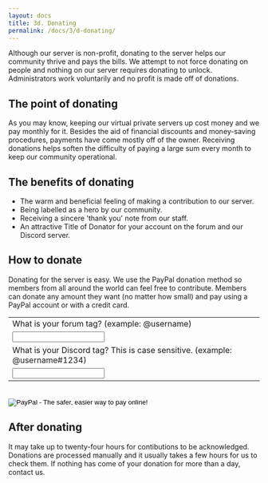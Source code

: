```yaml
---
layout: docs
title: 3d. Donating
permalink: /docs/3/d-donating/
---
```

Although our server is non-profit, donating to the server helps our community thrive and pays the bills.
We attempt to not force donating on people and nothing on our server requires donating to unlock.
Administrators work voluntarily and no profit is made off of donations.

## The point of donating
As you may know, keeping our virtual private servers up cost money and we pay monthly for it.
Besides the aid of financial discounts and money-saving procedures, payments have come mostly off of the owner.
Receiving donations helps soften the difficulty of paying a large sum every month to keep our community operational.

## The benefits of donating
* The warm and beneficial feeling of making a contribution to our server.
* Being labelled as a hero by our community.
* Receiving a sincere 'thank you' note from our staff.
* An attractive Title of Donator for your account on the forum and our Discord server.

## How to donate
Donating for the server is easy.
We use the PayPal donation method so members from all around the world can feel free to contribute.
Members can donate any amount they want (no matter how small) and pay using a PayPal account or with a credit card.
<br>
<form action="https://www.paypal.com/cgi-bin/webscr" method="post" target="_top">
<input type="hidden" name="cmd" value="_donations">
<input type="hidden" name="business" value="FWM82LFV53MKE">
<input type="hidden" name="lc" value="US">
<input type="hidden" name="item_name" value="Shadow.GA">
<input type="hidden" name="button_subtype" value="services">
<input type="hidden" name="currency_code" value="USD">
<input type="hidden" name="bn" value="PP-BuyNowBF:btn_buynowCC_LG.gif:NonHosted">
<table>
<tr><td><input type="hidden" name="on0" value="What is your forum tag?">What is your forum tag? (example: @username)</td></tr><tr><td><input type="text" name="os0" maxlength="200"></td></tr>
<tr><td><input type="hidden" name="on1" value="What is your Discord tag?">What is your Discord tag? This is case sensitive. (example: @username#1234)</td></tr><tr><td><input type="text" name="os1" maxlength="200"></td></tr>
</table>
<br>
<input type="image" src="https://www.paypalobjects.com/en_US/i/btn/btn_donateCC_LG.gif" border="0" name="submit" alt="PayPal - The safer, easier way to pay online!">
<img alt="" border="0" src="https://www.paypalobjects.com/en_US/i/scr/pixel.gif" width="1" height="1">
</form>

## After donating
It may take up to twenty-four hours for contibutions to be acknowledged.
Donations are processed manually and it usually takes a few hours for us to check them.
If nothing has come of your donation for more than a day, contact us.

